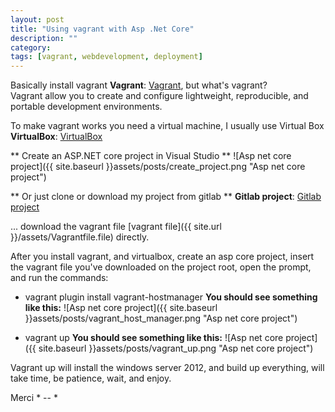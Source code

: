 ```yaml
---
layout: post
title: "Using vagrant with Asp .Net Core"
description: ""
category: 
tags: [vagrant, webdevelopment, deployment]
---
```


Basically install vagrant 
**Vagrant**: [Vagrant](https://www.vagrantup.com/downloads.html), but what's vagrant?  
Vagrant allow you to create and configure lightweight, reproducible, and portable development environments.

To make vagrant works you need a virtual machine, I  usually use Virtual Box 
**VirtualBox**: [VirtualBox](https://www.virtualbox.org/wiki/Downloads)

** Create an ASP.NET core project in Visual Studio **
![Asp net core project]({{ site.baseurl }}assets/posts/create_project.png "Asp net core project")


** Or just clone or download my project from gitlab **
**Gitlab project**: [Gitlab project]( https://gitlab.com/thamaraaalves/aspcorevagrant/)  


... download the vagrant file [vagrant file]({{ site.url }}/assets/Vagrantfile.file) directly.

After you install vagrant, and virtualbox, create an asp core project, insert the vagrant file you've downloaded on the project root,
open the prompt, and run the commands:
- vagrant plugin install vagrant-hostmanager
**You should see something like this:**
![Asp net core project]({{ site.baseurl }}assets/posts/vagrant_host_manager.png "Asp net core project")

- vagrant up
**You should see something like this:**
![Asp net core project]({{ site.baseurl }}assets/posts/vagrant_up.png "Asp net core project")

Vagrant up will install the windows server 2012, and build up everything, will take time, be patience, wait, and enjoy. 

Merci * -- * 


